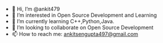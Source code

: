 - 👋 Hi, I’m @ankit479
- 👀 I’m interested in Open Source Development and Learning
- 🌱 I’m currently learning C++,Python,Java.
- 💞️ I’m looking to collaborate on Open Source Development
- 📫 How to reach me: ankitsengupta497@gmail.com

<!---
ankit479/ankit479 is a ✨ special ✨ repository because its `README.md` (this file) appears on your GitHub profile.
You can click the Preview link to take a look at your changes.
--->
